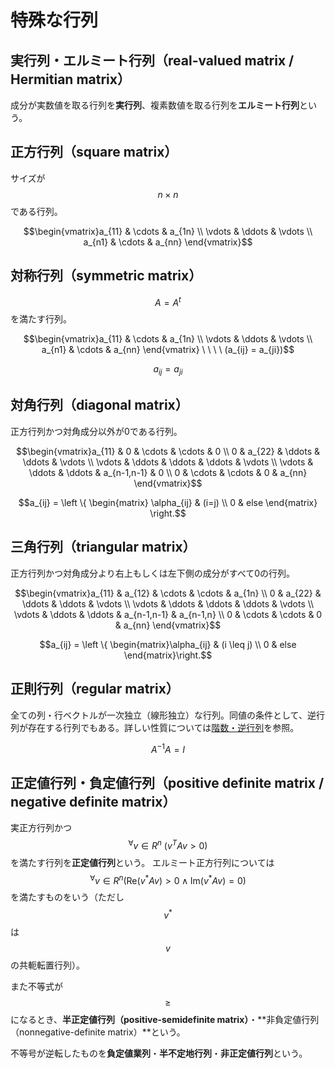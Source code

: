 # 特殊な行列

## 実行列・エルミート行列（real-valued matrix / Hermitian matrix）

成分が実数値を取る行列を**実行列**、複素数値を取る行列を**エルミート行列**という。

## 正方行列（square matrix）

サイズが $$n \times n$$ である行列。

$$\begin{vmatrix}a_{11} & \cdots & a_{1n} \\ \vdots & \ddots & \vdots \\ a_{n1} & \cdots & a_{nn} \end{vmatrix}$$

## 対称行列（symmetric matrix）

$$A = A^t$$ を満たす行列。

$$\begin{vmatrix}a_{11} & \cdots & a_{1n} \\ \vdots & \ddots & \vdots \\ a_{n1} & \cdots & a_{nn} \end{vmatrix} \ \ \ \ (a_{ij} = a_{ji})$$

$$a_{ij} = a_{ji}$$

## 対角行列（diagonal matrix）

正方行列かつ対角成分以外が0である行列。

$$\begin{vmatrix}a_{11} & 0 & \cdots & \cdots & 0 \\ 0 & a_{22} & \ddots & \ddots & \vdots \\ \vdots & \ddots & \ddots & \ddots & \vdots \\ \vdots & \ddots & \ddots & a_{n-1,n-1} & 0 \\ 0 & \cdots & \cdots & 0 & a_{nn} \end{vmatrix}$$

$$a_{ij} = \left \{ \begin{matrix} \alpha_{ij} & (i=j) \\ 0 & else \end{matrix} \right.$$

## 三角行列（triangular matrix）

正方行列かつ対角成分より右上もしくは左下側の成分がすべて0の行列。

$$\begin{vmatrix}a_{11} & a_{12} & \cdots & \cdots & a_{1n} \\ 0 & a_{22} & \ddots & \ddots & \vdots \\ \vdots & \ddots & \ddots & \ddots & \vdots \\ \vdots & \ddots & \ddots & a_{n-1,n-1} & a_{n-1,n} \\ 0 & \cdots & \cdots & 0 & a_{nn} \end{vmatrix}$$

$$a_{ij} = \left \{ \begin{matrix}\alpha_{ij} & (i \leq j) \\ 0 & else \end{matrix}\right.$$

## 正則行列（regular matrix）

全ての列・行ベクトルが一次独立（線形独立）な行列。同値の条件として、逆行列が存在する行列でもある。詳しい性質については[階数・逆行列](inverse_matrix.md)を参照。

$$A^{-1}A = I$$

## 正定値行列・負定値行列（positive definite matrix / negative definite matrix）

実正方行列かつ $$^\forall v \in R^n \ (v^T A v > 0)$$ を満たす行列を**正定値行列**という。
エルミート正方行列については $$^\forall v \in R^n (\mathrm{Re}(v^* A v) > 0 \wedge \mathrm{Im}(v^* A v) = 0)$$ を満たすものをいう（ただし $$v^*$$ は $$v$$ の共軛転置行列）。

また不等式が $$\geq$$ になるとき、**半正定値行列（positive-semidefinite matrix）**・**非負定値行列（nonnegative-definite matrix）**という。

不等号が逆転したものを**負定値業列**・**半不定地行列**・**非正定値行列**という。
